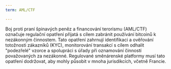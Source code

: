 ```yaml
---
term: AML/CTF

---
```

Boj proti praní špinavých peněz a financování terorismu (AML/CTF) označuje regulační opatření přijatá s cílem zabránit používání bitcoinů k nezákonným činnostem. Tato opatření zahrnují identifikaci a ověřování totožnosti zákazníků (KYC), monitorování transakcí s cílem odhalit "podezřelé" vzorce a spolupráci s úřady při oznamování činností považovaných za nezákonné. Regulované směnárenské platformy musí tato opatření dodržovat, aby mohly působit v mnoha jurisdikcích, včetně Francie.